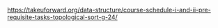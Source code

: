 https://takeuforward.org/data-structure/course-schedule-i-and-ii-pre-requisite-tasks-topological-sort-g-24/

